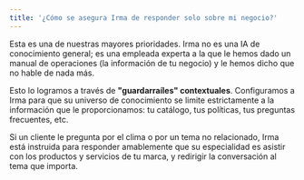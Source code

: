 ```yaml
---
title: '¿Cómo se asegura Irma de responder solo sobre mi negocio?'
---
```


Esta es una de nuestras mayores prioridades. Irma no es una IA de conocimiento general; es una empleada experta a la que le hemos dado un manual de operaciones (la información de tu negocio) y le hemos dicho que no hable de nada más.

Esto lo logramos a través de **"guardarraíles" contextuales**. Configuramos a Irma para que su universo de conocimiento se limite estrictamente a la información que le proporcionamos: tu catálogo, tus políticas, tus preguntas frecuentes, etc.

Si un cliente le pregunta por el clima o por un tema no relacionado, Irma está instruida para responder amablemente que su especialidad es asistir con los productos y servicios de tu marca, y redirigir la conversación al tema que importa.